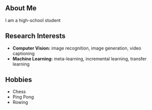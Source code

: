 ## About Me

I am a high-school student

## Research Interests

- **Computer Vision:** image recognition, image generation, video captioning
- **Machine Learning:** meta-learning, incremental learning, transfer learning

## Hobbies

- Chess
- Ping Pong
- Rowing

